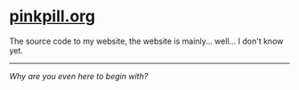 [pinkpill.org](https:/pinkpill.org)
=================

The source code to my website, the website is mainly... well... I don't know yet.

---

*Why are you even here to begin with?*
